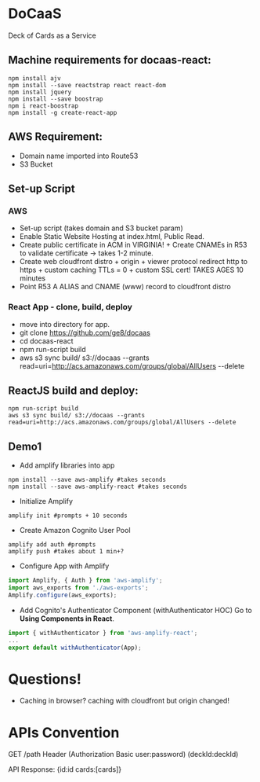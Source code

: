 # DoCaaS
Deck of Cards as a Service
 
## Machine requirements for docaas-react:
```shell
npm install ajv
npm install --save reactstrap react react-dom
npm install jquery
npm install --save boostrap
npm i react-boostrap
npm install -g create-react-app
```

## AWS Requirement:
* Domain name imported into Route53
* S3 Bucket

## Set-up Script 
### AWS
* Set-up script (takes domain and S3 bucket param)
* Enable Static Website Hosting at index.html, Public Read.
* Create public certificate in ACM in VIRGINIA! + Create CNAMEs in R53 to validate certificate -> takes 1-2 minute.
* Create web cloudfront distro + origin + viewer protocol redirect http to https + custom caching TTLs = 0 + custom SSL cert! TAKES AGES 10 minutes
* Point R53 A ALIAS and CNAME (www) record to cloudfront distro

### React App - clone, build, deploy
* move into directory for app.
* git clone https://github.com/ge8/docaas
* cd docaas-react
* npm run-script build
* aws s3 sync build/ s3://docaas --grants read=uri=http://acs.amazonaws.com/groups/global/AllUsers --delete

## ReactJS build and deploy:
```shell
npm run-script build
aws s3 sync build/ s3://docaas --grants read=uri=http://acs.amazonaws.com/groups/global/AllUsers --delete
```

## Demo1
* Add amplify libraries into app
```shell
npm install --save aws-amplify #takes seconds
npm install --save aws-amplify-react #takes seconds
```
* Initialize Amplify
```shell
amplify init #prompts + 10 seconds
```
* Create Amazon Cognito User Pool
```shell
amplify add auth #prompts
amplify push #takes about 1 min+?
```
* Configure App with Amplify
```js
import Amplify, { Auth } from 'aws-amplify';
import aws_exports from './aws-exports';
Amplify.configure(aws_exports);
```
* Add Cognito's Authenticator Component (withAuthenticator HOC) Go to **Using Components in React**.
```js
import { withAuthenticator } from 'aws-amplify-react';
...
export default withAuthenticator(App);
```

# Questions!
* Caching in browser? caching with cloudfront but origin changed!

# APIs Convention
GET /path Header 
  (Authorization Basic user:password)
  (deckId:deckId)

API Response: {id:id cards:[cards]}